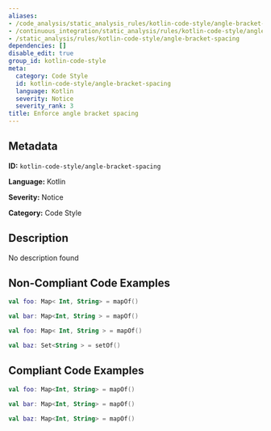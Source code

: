 ```yaml
---
aliases:
- /code_analysis/static_analysis_rules/kotlin-code-style/angle-bracket-spacing
- /continuous_integration/static_analysis/rules/kotlin-code-style/angle-bracket-spacing
- /static_analysis/rules/kotlin-code-style/angle-bracket-spacing
dependencies: []
disable_edit: true
group_id: kotlin-code-style
meta:
  category: Code Style
  id: kotlin-code-style/angle-bracket-spacing
  language: Kotlin
  severity: Notice
  severity_rank: 3
title: Enforce angle bracket spacing
---
```

<!--  SOURCED FROM https://github.com/DataDog/datadog-static-analyzer-rule-docs -->


## Metadata
**ID:** `kotlin-code-style/angle-bracket-spacing`

**Language:** Kotlin

**Severity:** Notice

**Category:** Code Style

## Description
No description found

## Non-Compliant Code Examples
```kotlin
val foo: Map< Int, String> = mapOf()

val bar: Map<Int, String > = mapOf()

val foo: Map< Int, String > = mapOf()

val baz: Set<String > = setOf()
```

## Compliant Code Examples
```kotlin
val foo: Map<Int, String> = mapOf()

val bar: Map<Int, String> = mapOf()

val baz: Map<Int, String> = mapOf()
```
